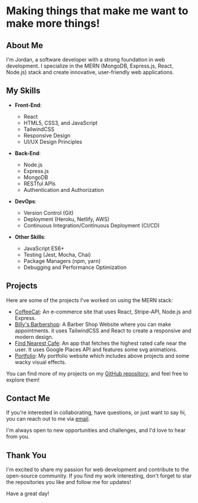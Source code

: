 # Making things that make me want to make more things!

## About Me
I'm Jordan, a software developer with a strong foundation in web development. I specialize in the MERN (MongoDB, Express.js, React, Node.js) stack and create innovative, user-friendly web applications.

## My Skills

- **Front-End**:
  - React
  - HTML5, CSS3, and JavaScript
  - TailwindCSS
  - Responsive Design
  - UI/UX Design Principles

- **Back-End**:
  - Node.js
  - Express.js
  - MongoDB
  - RESTful APIs
  - Authentication and Authorization

- **DevOps**:
  - Version Control (Git)
  - Deployment (Heroku, Netlify, AWS)
  - Continuous Integration/Continuous Deployment (CI/CD)

- **Other Skills**:
  - JavaScript ES6+
  - Testing (Jest, Mocha, Chai)
  - Package Managers (npm, yarn)
  - Debugging and Performance Optimization

## Projects
Here are some of the projects I've worked on using the MERN stack:

- [CoffeeCat](https://github.com/joayo13/coffeecat): An e-commerce site that uses React, Stripe-API, Node.js and Express.
- [Billy's Barbershop](https://github.com/joayo13/barbershop): A Barber Shop Website where you can make appointments. it uses TailwindCSS and React to create a responsive and modern design.
- [Find Nearest Cafe](https://github.com/joayo13/findnearestcafe): An app that fetches the highest rated cafe near the user. It uses Google Places API and features some svg animations.
- [Portfolio](https://github.com/joayo13/portfolio): My portfolio website which includes above projects and some wacky visual effects.

You can find more of my projects on my [GitHub repository](https://github.com/joayo13), and feel free to explore them!

## Contact Me
If you're interested in collaborating, have questions, or just want to say hi, you can reach out to me via [email](mailto:jordan.ayotte1999@gmail.com).

I'm always open to new opportunities and challenges, and I'd love to hear from you.

## Thank You
I'm excited to share my passion for web development and contribute to the open-source community. If you find my work interesting, don't forget to star the repositories you like and follow me for updates!

Have a great day! 
